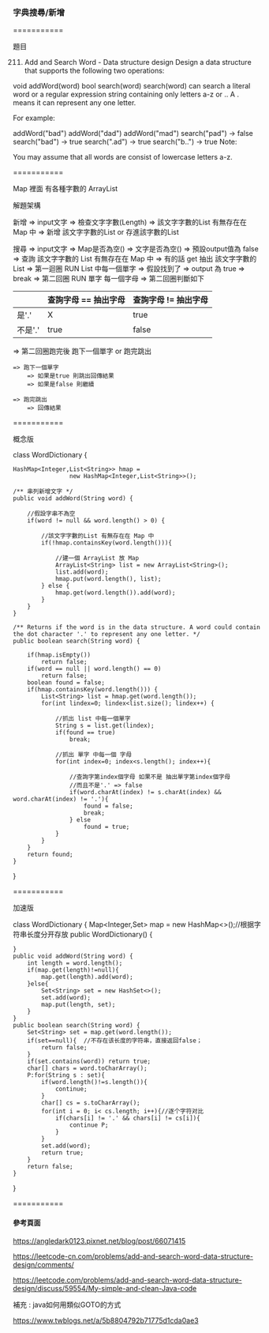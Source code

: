 ### 字典搜尋/新增 ###

===========

題目

211. Add and Search Word - Data structure design
Design a data structure that supports the following two operations:

void addWord(word)
bool search(word)
search(word) can search a literal word 
or a regular expression string containing only letters a-z or .. A . 
means it can represent any one letter.

For example:

addWord("bad")
addWord("dad")
addWord("mad")
search("pad") -> false
search("bad") -> true
search(".ad") -> true
search("b..") -> true
Note:

You may assume that all words are consist of lowercase letters a-z.

===========

Map 裡面 有各種字數的 ArrayList

解題架構

新增
=> input文字 
=> 檢查文字字數(Length)
=> 該文字字數的List 有無存在在 Map 中 
=> 新增 該文字字數的List or 存進該字數的List

搜尋
=> input文字
=> Map是否為空()
=> 文字是否為空()
=> 預設output值為 false
=> 查詢 該文字字數的 List 有無存在在 Map 中 
=> 有的話 get 抽出 該文字字數的 List
=> 第一迴圈 RUN List 中每一個單字
=> 假設找到了 => output 為 true => break
=> 第二回圈 RUN 單字 每一個字母
=> 第二回圈判斷如下

|  | 查詢字母 == 抽出字母 | 查詢字母 != 抽出字母 | 
| --- | --- | --- |
| 是'.' | X | true |
| 不是'.' | true | false |

=> 第二回圈跑完後 跑下一個單字 or 跑完跳出

    => 跑下一個單字     
        => 如果是true 則跳出回傳結果
        => 如果是false 則繼續
    
    => 跑完跳出
        => 回傳結果

===========

概念版

class WordDictionary {

    HashMap<Integer,List<String>> hmap = 
                    new HashMap<Integer,List<String>>();

    /** 串列新增文字 */
    public void addWord(String word) {

        //假設字串不為空
        if(word != null && word.length() > 0) {

            //該文字字數的List 有無存在在 Map 中 
            if(!hmap.containsKey(word.length())){

                //建一個 ArrayList 放 Map
                ArrayList<String> list = new ArrayList<String>();
                list.add(word);
                hmap.put(word.length(), list);
            } else {
                hmap.get(word.length()).add(word);
            }
        }
    }

    /** Returns if the word is in the data structure. A word could contain the dot character '.' to represent any one letter. */
    public boolean search(String word) {

        if(hmap.isEmpty())
            return false;
        if(word == null || word.length() == 0)
            return false;
        boolean found = false;
        if(hmap.containsKey(word.length())) {
            List<String> list = hmap.get(word.length()); 
            for(int lindex=0; lindex<list.size(); lindex++) {

                //抓出 list 中每一個單字
                String s = list.get(lindex);
                if(found == true)
                    break;

                //抓出 單字 中每一個 字母
                for(int index=0; index<s.length(); index++){

                    //查詢字第index個字母 如果不是 抽出單字第index個字母
                    //而且不是'.' => false
                    if(word.charAt(index) != s.charAt(index) && word.charAt(index) != '.'){
                        found = false;
                        break;
                    } else
                        found = true;
                }
            }
        }
        return found;
    }
}

===========

加速版

class WordDictionary {
    Map<Integer,Set<String>> map = new HashMap<>();//根据字符串长度分开存放
    public WordDictionary() {
        
    }
    public void addWord(String word) {
        int length = word.length();
        if(map.get(length)!=null){
            map.get(length).add(word);
        }else{
            Set<String> set = new HashSet<>();
            set.add(word);
            map.put(length, set);
        }
    }
    public boolean search(String word) {
        Set<String> set = map.get(word.length());
        if(set==null){  //不存在该长度的字符串，直接返回false；
            return false;
        }
        if(set.contains(word)) return true;
        char[] chars = word.toCharArray();
        P:for(String s : set){
            if(word.length()!=s.length()){
                continue;
            }
            char[] cs = s.toCharArray();
            for(int i = 0; i< cs.length; i++){//逐个字符对比
                if(chars[i] != '.' && chars[i] != cs[i]){
                    continue P;
                }
            }
            set.add(word);
            return true;
        }
        return false;
    }
}

===========

#### 參考頁面 ####

https://angledark0123.pixnet.net/blog/post/66071415

https://leetcode-cn.com/problems/add-and-search-word-data-structure-design/comments/

https://leetcode.com/problems/add-and-search-word-data-structure-design/discuss/59554/My-simple-and-clean-Java-code

補充 : java如何用類似GOTO的方式

https://www.twblogs.net/a/5b8804792b71775d1cda0ae3